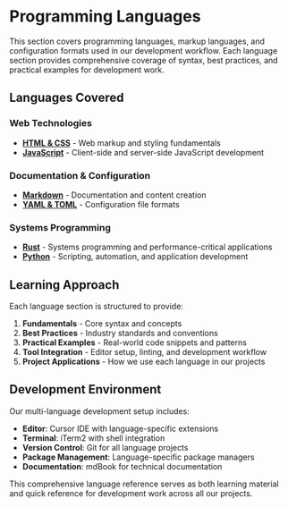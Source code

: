 # Programming Languages

This section covers programming languages, markup languages, and configuration formats used in our development workflow. Each language section provides comprehensive coverage of syntax, best practices, and practical examples for development work.

## Languages Covered

### Web Technologies
- **[HTML & CSS](html-css/README.md)** - Web markup and styling fundamentals
- **[JavaScript](javascript/README.md)** - Client-side and server-side JavaScript development

### Documentation & Configuration
- **[Markdown](markdown/README.md)** - Documentation and content creation
- **[YAML & TOML](yaml-toml/README.md)** - Configuration file formats

### Systems Programming
- **[Rust](rust/README.md)** - Systems programming and performance-critical applications
- **[Python](python/README.md)** - Scripting, automation, and application development

## Learning Approach

Each language section is structured to provide:

1. **Fundamentals** - Core syntax and concepts
2. **Best Practices** - Industry standards and conventions
3. **Practical Examples** - Real-world code snippets and patterns
4. **Tool Integration** - Editor setup, linting, and development workflow
5. **Project Applications** - How we use each language in our projects

## Development Environment

Our multi-language development setup includes:
- **Editor**: Cursor IDE with language-specific extensions
- **Terminal**: iTerm2 with shell integration
- **Version Control**: Git for all language projects
- **Package Management**: Language-specific package managers
- **Documentation**: mdBook for technical documentation

This comprehensive language reference serves as both learning material and quick reference for development work across all our projects.